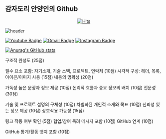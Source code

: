 ## 감자도리 안양인의 Github

<div align=center>
	
  [![Hits](https://hits.seeyoufarm.com/api/count/incr/badge.svg?url=https%3A%2F%2Fgithub.com%2Fzzsza)](https://hits.seeyoufarm.com) 
	
  </div>


![header](https://capsule-render.vercel.app/api?type=waving&color=gradient&customColorList=10&height=200&section=header&text=Welcome%20to%20Seoha's%20Github&fontSize=50&animation=twinkling)


[![Youtube Badge](https://img.shields.io/badge/Youtube-ff0000?style=flat-square&logo=youtube&link=https://www.youtube.com/@%EB%83%A0-b5d)](https://www.youtube.com/@%EB%83%A0-b5d) [![Gmail Badge](https://img.shields.io/badge/Gmail-d14836?style=flat-square&logo=Gmail&logoColor=white&link=mailto:shgim2005@gmail.com)](mailto:shgim2005@gmail.com) [![Instagram Badge](https://img.shields.io/badge/Instagram-d14836?style=flat-square&logo=instagram&link=https://www.instagram.com/ha05_seo.k/)](https://www.instagram.com/ha05_seo.k/)

[![Anurag's GitHub stats](https://github-readme-stats.vercel.app/api?username=anuraghazra)](https://github.com/anuraghazra/github-readme-stats)


구조적 완성도 (25점)

필수 요소 포함: 자기소개, 기술 스택, 프로젝트, 연락처 (10점)
시각적 구성: 헤더, 목록, 아이콘/이미지 사용 (15점)
내용의 명확성 (20점)

가독성 높은 문장과 정보 제공 (10점)
논리적 흐름과 중요 정보의 배치 (10점)
전문성 (30점)

기술 및 프로젝트 설명의 구체성 (10점)
차별화된 개인적 소개와 목표 (10점)
신뢰성 있는 정보 제공 (10점)
상호작용 가능성 (15점)

링크 작동 여부 확인 (5점)
협업/참여 독려 메시지 포함 (10점)
GitHub 연계 (10점)

GitHub 통계/활동 뱃지 포함 (10점)
